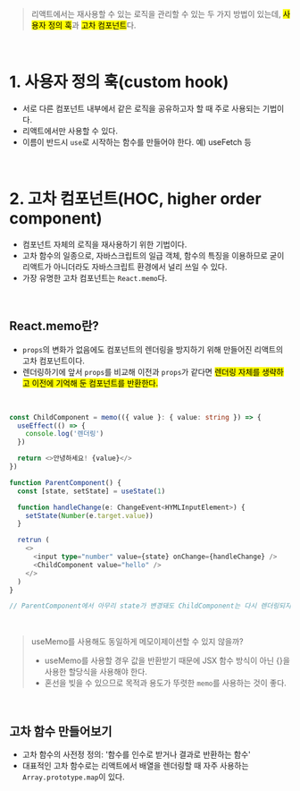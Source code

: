 > 리액트에서는 재사용할 수 있는 로직을 관리할 수 있는 두 가지 방법이 있는데, <mark>사용자 정의 훅</mark>과 <mark>고차 컴포넌트</mark>다.
<br>

# 1. 사용자 정의 훅(custom hook)
- 서로 다른 컴포넌트 내부에서 같은 로직을 공유하고자 할 때 주로 사용되는 기법이다.
- 리액트에서만 사용할 수 있다.
- 이름이 반드시 `use`로 시작하는 함수를 만들어야 한다. 예) useFetch 등
<br>

# 2. 고차 컴포넌트(HOC, higher order component)
- 컴포넌트 자체의 로직을 재사용하기 위한 기법이다.
- 고차 함수의 일종으로, 자바스크립트의 일급 객체, 함수의 특징을 이용하므로 굳이 리액트가 아니더라도 자바스크립트 환경에서 널리 쓰일 수 있다.
- 가장 유명한 고차 컴포넌트는 `React.memo`다.
<br>

## React.memo란?
- `props`의 변화가 없음에도 컴포넌트의 렌더링을 방지하기 위해 만들어진 리액트의 고차 컴포넌트이다.
- 렌더링하기에 앞서 `props`를 비교해 이전과 `props`가 같다면 <mark>렌더링 자체를 생략하고 이전에 기억해 둔 컴포넌트를 반환한다.</mark>
<br>

```typescript
const ChildComponent = memo(({ value }: { value: string }) => {
  useEffect(() => {
    console.log('렌더링')
  })

  return <>안녕하세요! {value}</>
})

function ParentComponent() {
  const [state, setState] = useState(1)

  function handleChange(e: ChangeEvent<HYMLInputElement>) {
    setState(Number(e.target.value))
  }

  retrun (
    <>
      <input type="number" value={state} onChange={handleChange} />
      <ChildComponent value="hello" />
    </>
  )
}

// ParentComponent에서 아무리 state가 변경돼도 ChildComponent는 다시 렌더링되지 않는다.
```
<br>

> useMemo를 사용해도 동일하게 메모이제이션할 수 있지 않을까?
> - useMemo를 사용할 경우 값을 반환받기 때문에 JSX 함수 방식이 아닌 {}을 사용한 할당식을 사용해야 한다.
> - 혼선을 빚을 수 있으므로 목적과 용도가 뚜렷한 `memo`를 사용하는 것이 좋다.
<br>

## 고차 함수 만들어보기
- 고차 함수의 사전정 정의: '함수를 인수로 받거나 결과로 반환하는 함수'
- 대표적인 고차 함수로는 리액트에서 배열을 렌더링할 때 자주 사용하는 `Array.prototype.map`이 있다.
